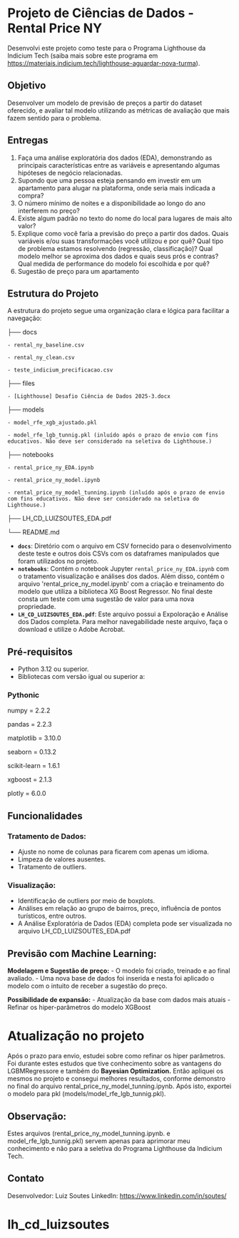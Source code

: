 # Projeto de Ciências de Dados - Rental Price NY

Desenvolvi este projeto como teste para o Programa Lighthouse da Indicium Tech (saiba mais sobre este programa em https://materiais.indicium.tech/lighthouse-aguardar-nova-turma).

## Objetivo
Desenvolver um modelo de previsão de preços a partir do dataset oferecido, e avaliar
tal modelo utilizando as métricas de avaliação
que mais fazem sentido para o problema.

## Entregas
1. Faça uma análise exploratória dos dados (EDA), demonstrando as principais características entre as variáveis e apresentando algumas hipóteses de negócio relacionadas.
2. Supondo que uma pessoa esteja pensando em investir em um apartamento para alugar na
plataforma, onde seria mais indicada a compra?
3. O número mínimo de noites e a disponibilidade ao longo do ano interferem no preço?
4. Existe algum padrão no texto do nome do local para lugares de mais alto valor?
5. Explique como você faria a previsão do preço a partir dos dados. Quais variáveis e/ou suas transformações você utilizou e por quê? Qual tipo de problema estamos resolvendo (regressão, classificação)? Qual modelo melhor se aproxima dos dados e quais seus prós e contras? Qual medida de performance do modelo foi escolhida e por quê?
6. Sugestão de preço para um apartamento


## Estrutura do Projeto

A estrutura do projeto segue uma organização clara e lógica para facilitar a navegação:

├── docs

    - rental_ny_baseline.csv

    - rental_ny_clean.csv

    - teste_indicium_precificacao.csv

├── files

    - [Lighthouse] Desafio Ciência de Dados 2025-3.docx

├── models

    - model_rfe_xgb_ajustado.pkl

    - model_rfe_lgb_tunnig.pkl (inluído após o prazo de envio com fins educativos. Não deve ser considerado na seletiva do Lighthouse.)

├── notebooks

    - rental_price_ny_EDA.ipynb

    - rental_price_ny_model.ipynb

    - rental_price_ny_model_tunning.ipynb (inluído após o prazo de envio com fins educativos. Não deve ser considerado na seletiva do Lighthouse.)

├── LH_CD_LUIZSOUTES_EDA.pdf

└── README.md


- **`docs`**: Diretório com o arquivo em CSV fornecido para o desenvolvimento deste teste e outros dois CSVs com os dataframes manipulados que foram utilizados no projeto.
- **`notebooks`**: Contém o notebook Jupyter `rental_price_ny_EDA.ipynb` com o tratamento visualização e análises dos dados. Além disso, contém o arquivo 'rental_price_ny_model.ipynb' com a criação e treinamento do modelo que utiliza a biblioteca XG Boost Regressor. No final deste consta um teste com uma sugestão de valor para uma nova propriedade.
- **`LH_CD_LUIZSOUTES_EDA.pdf`**: Este arquivo possui a Expoloração e Análise dos Dados completa. Para melhor navegabilidade neste arquivo, faça o download e utilize o Adobe Acrobat.

## Pré-requisitos

- Python 3.12 ou superior.
- Bibliotecas com versão igual ou superior a:
### Pythonic 
numpy = 2.2.2

pandas = 2.2.3

matplotlib = 3.10.0

seaborn = 0.13.2

scikit-learn = 1.6.1

xgboost = 2.1.3

plotly = 6.0.0

## Funcionalidades
### Tratamento de Dados:
- Ajuste no nome de colunas para ficarem com apenas um idioma.
- Limpeza de valores ausentes.
- Tratamento de outliers.

### Visualização:
- Identificação de outliers por meio de boxplots.
- Análises em relação ao grupo de bairros, preço, influência de pontos turísticos, entre outros.
- A Análise Exploratória de Dados (EDA) completa pode ser visualizada no arquivo LH_CD_LUIZSOUTES_EDA.pdf


## Previsão com Machine Learning:
    
**Modelagem e Sugestão de preço:**
    - O modelo foi criado, treinado e ao final avaliado.
    - Uma nova base de dados foi inserida e nesta foi aplicado o modelo com o intuito de receber a sugestão do preço.
    
**Possibilidade de expansão:**
    - Atualização da base com dados mais atuais
    - Refinar os hiper-parâmetros do modelo XGBoost

# Atualização no projeto
Após o prazo para envio, estudei sobre como refinar os hiper parâmetros.
Foi durante estes estudos que tive conhecimento sobre as vantagens do LGBMRegressore e também do **Bayesian Optimization.**
Então apliquei os mesmos no projeto e consegui melhores resultados, conforme demonstro no final do arquivo rental_price_ny_model_tunning.ipynb. Após isto, exportei o modelo para pkl (models/model_rfe_lgb_tunnig.pkl).

## Observação:
Estes arquivos (rental_price_ny_model_tunning.ipynb. e model_rfe_lgb_tunnig.pkl) servem apenas para aprimorar meu conhecimento e não para a seletiva do Programa Lighthouse da Indicium Tech. 

## Contato
Desenvolvedor: Luiz Soutes
LinkedIn: https://www.linkedin.com/in/soutes/
# lh_cd_luizsoutes
